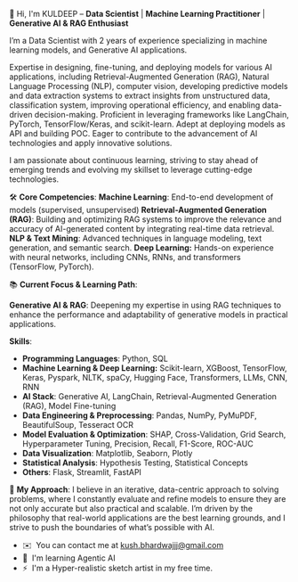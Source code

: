 👋 Hi, I'm KULDEEP – **Data Scientist** | **Machine Learning Practitioner** | **Generative AI & RAG Enthusiast**

I’m a Data Scientist with 2 years of experience specializing in machine learning models, and Generative AI applications. 

Expertise in designing, fine-tuning, and deploying models for various AI applications, including Retrieval-Augmented Generation (RAG), Natural Language Processing (NLP), computer vision, developing predictive models and data extraction systems to extract insights from unstructured data, classification system, improving operational efficiency, and enabling data-driven decision-making. Proficient in leveraging frameworks like LangChain, PyTorch, TensorFlow/Keras, and scikit-learn. Adept at deploying models as API and building POC. Eager to contribute to the advancement of AI technologies and apply innovative solutions.

I am passionate about continuous learning, striving to stay ahead of emerging trends and 
evolving my skillset to leverage cutting-edge technologies.

🛠️ **Core Competencies**:
**Machine Learning**: End-to-end development of models (supervised, unsupervised)
**Retrieval-Augmented Generation (RAG)**: Building and optimizing RAG systems to improve the relevance and accuracy of AI-generated content by integrating real-time data retrieval.
**NLP & Text Mining**: Advanced techniques in language modeling, text generation, and semantic search.
**Deep Learning:** Hands-on experience with neural networks, including CNNs, RNNs, and transformers (TensorFlow, PyTorch).

📚 **Current Focus & Learning Path**:

**Generative AI & RAG**: Deepening my expertise in using RAG techniques to enhance the performance and adaptability of generative models in practical applications.


**Skills**:
*  **Programming Languages**: Python, SQL
*  **Machine Learning & Deep Learning:** Scikit-learn, XGBoost, TensorFlow, Keras, Pyspark, NLTK, spaCy, Hugging Face, Transformers, LLMs, CNN, RNN
*  **AI Stack**: Generative AI, LangChain, Retrieval-Augmented Generation (RAG), Model Fine-tuning
*  **Data Engineering & Preprocessing**: Pandas, NumPy, PyMuPDF, BeautifulSoup, Tesseract OCR
*  **Model Evaluation & Optimization**: SHAP, Cross-Validation, Grid Search, Hyperparameter Tuning, Precision, Recall, F1-Score, ROC-AUC
*  **Data Visualization**: Matplotlib, Seaborn, Plotly
*  **Statistical Analysis**: Hypothesis Testing, Statistical Concepts
*  **Others**: Flask, Streamlit, FastAPI


🌱 **My Approach**:
I believe in an iterative, data-centric approach to solving problems, where I constantly evaluate 
and refine models to ensure they are not only accurate but also practical and scalable. 
I’m driven by the philosophy that real-world applications are the best learning grounds, and 
I strive to push the boundaries of what’s possible with AI.

*   ✉️  You can contact me at [kush.bhardwajjj@gmail.com](mailto:kush.bhardwajjj@gmail.com)
*   🧠  I'm learning Agentic AI
*   ⚡  I'm a Hyper-realistic sketch artist in my free time.

